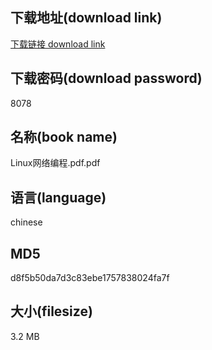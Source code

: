 ## 下载地址(download link)
[下载链接 download link](https://voluble-croquembouche-d321dc.netlify.app/?s=Linux%E7%BD%91%E7%BB%9C%E7%BC%96%E7%A8%8B.pdf)

## 下载密码(download password)
8078

## 名称(book name)
Linux网络编程.pdf.pdf

## 语言(language)
chinese

## MD5
d8f5b50da7d3c83ebe1757838024fa7f

## 大小(filesize)
3.2 MB
